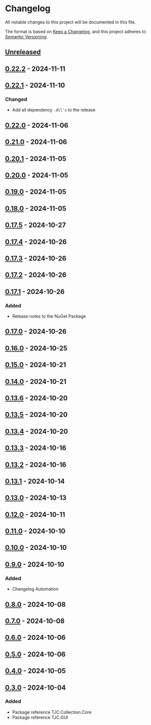 # Changelog

All notable changes to this project will be documented in this file.

The format is based on [Keep a Changelog](https://keepachangelog.com/en/1.1.0/),
and this project adheres to [Semantic Versioning](https://semver.org/spec/v2.0.0.html).

## [Unreleased]

## [0.22.2] - 2024-11-11

## [0.22.1] - 2024-11-10

### Changed

- Add all dependency `.dll's` to the release

## [0.22.0] - 2024-11-06

## [0.21.0] - 2024-11-06

## [0.20.1] - 2024-11-05

## [0.20.0] - 2024-11-05

## [0.19.0] - 2024-11-05

## [0.18.0] - 2024-11-05

## [0.17.5] - 2024-10-27

## [0.17.4] - 2024-10-26

## [0.17.3] - 2024-10-26

## [0.17.2] - 2024-10-26

## [0.17.1] - 2024-10-26

### Added

- Release notes to the NuGet Package

## [0.17.0] - 2024-10-26

## [0.16.0] - 2024-10-25

## [0.15.0] - 2024-10-21

## [0.14.0] - 2024-10-21

## [0.13.6] - 2024-10-20

## [0.13.5] - 2024-10-20

## [0.13.4] - 2024-10-20

## [0.13.3] - 2024-10-16

## [0.13.2] - 2024-10-16

## [0.13.1] - 2024-10-14

## [0.13.0] - 2024-10-13

## [0.12.0] - 2024-10-11

## [0.11.0] - 2024-10-10

## [0.10.0] - 2024-10-10

## [0.9.0] - 2024-10-10

### Added

- Changelog Automation

## [0.8.0] - 2024-10-08

## [0.7.0] - 2024-10-08

## [0.6.0] - 2024-10-06

## [0.5.0] - 2024-10-06

## [0.4.0] - 2024-10-05

## [0.3.0] - 2024-10-04

### Added

- Package reference TJC.Collection.Core
- Package reference TJC.GUI

[Unreleased]: https://github.com/TJC-Tools/TJC.Collection.GUI/compare/v0.22.2...HEAD

[0.22.2]: https://github.com/TJC-Tools/TJC.Collection.GUI/compare/v0.22.1...v0.22.2

[0.22.1]: https://github.com/TJC-Tools/TJC.Collection.GUI/compare/v0.22.0...v0.22.1

[0.22.0]: https://github.com/TJC-Tools/TJC.Collection.GUI/compare/v0.21.0...v0.22.0

[0.21.0]: https://github.com/TJC-Tools/TJC.Collection.GUI/compare/v0.20.1...v0.21.0

[0.20.1]: https://github.com/TJC-Tools/TJC.Collection.GUI/compare/v0.20.0...v0.20.1

[0.20.0]: https://github.com/TJC-Tools/TJC.Collection.GUI/compare/v0.19.0...v0.20.0

[0.19.0]: https://github.com/TJC-Tools/TJC.Collection.GUI/compare/v0.18.0...v0.19.0

[0.18.0]: https://github.com/TJC-Tools/TJC.Collection.GUI/compare/v0.17.5...v0.18.0

[0.17.5]: https://github.com/TJC-Tools/TJC.Collection.GUI/compare/v0.17.4...v0.17.5

[0.17.4]: https://github.com/TJC-Tools/TJC.Collection.GUI/compare/v0.17.3...v0.17.4

[0.17.3]: https://github.com/TJC-Tools/TJC.Collection.GUI/compare/v0.17.2...v0.17.3

[0.17.2]: https://github.com/TJC-Tools/TJC.Collection.GUI/compare/v0.17.1...v0.17.2

[0.17.1]: https://github.com/TJC-Tools/TJC.Collection.GUI/compare/v0.17.0...v0.17.1

[0.17.0]: https://github.com/TJC-Tools/TJC.Collection.GUI/compare/v0.16.0...v0.17.0

[0.16.0]: https://github.com/TJC-Tools/TJC.Collection.GUI/compare/v0.15.0...v0.16.0

[0.15.0]: https://github.com/TJC-Tools/TJC.Collection.GUI/compare/v0.14.0...v0.15.0

[0.14.0]: https://github.com/TJC-Tools/TJC.Collection.GUI/compare/v0.13.6...v0.14.0

[0.13.6]: https://github.com/TJC-Tools/TJC.Collection.GUI/compare/v0.13.5...v0.13.6

[0.13.5]: https://github.com/TJC-Tools/TJC.Collection.GUI/compare/v0.13.4...v0.13.5

[0.13.4]: https://github.com/TJC-Tools/TJC.Collection.GUI/compare/v0.13.3...v0.13.4

[0.13.3]: https://github.com/TJC-Tools/TJC.Collection.GUI/compare/v0.13.2...v0.13.3

[0.13.2]: https://github.com/TJC-Tools/TJC.Collection.GUI/compare/v0.13.1...v0.13.2

[0.13.1]: https://github.com/TJC-Tools/TJC.Collection.GUI/compare/v0.13.0...v0.13.1

[0.13.0]: https://github.com/TJC-Tools/TJC.Collection.GUI/compare/v0.12.0...v0.13.0

[0.12.0]: https://github.com/TJC-Tools/TJC.Collection.GUI/compare/v0.11.0...v0.12.0

[0.11.0]: https://github.com/TJC-Tools/TJC.Collection.GUI/compare/v0.10.0...v0.11.0

[0.10.0]: https://github.com/TJC-Tools/TJC.Collection.GUI/compare/v0.9.0...v0.10.0

[0.9.0]: https://github.com/TJC-Tools/TJC.Collection.GUI/compare/v0.8.0...v0.9.0

[0.8.0]: https://github.com/TJC-Tools/TJC.Collection.GUI/compare/v0.7.0...v0.8.0

[0.7.0]: https://github.com/TJC-Tools/TJC.Collection.GUI/compare/v0.6.0...v0.7.0

[0.6.0]: https://github.com/TJC-Tools/TJC.Collection.GUI/compare/v0.5.0...v0.6.0

[0.5.0]: https://github.com/TJC-Tools/TJC.Collection.GUI/compare/v0.4.0...v0.5.0

[0.4.0]: https://github.com/TJC-Tools/TJC.Collection.GUI/compare/v0.3.0...v0.4.0

[0.3.0]: https://github.com/TJC-Tools/TJC.Collection.GUI/releases/tag/v0.3.0
